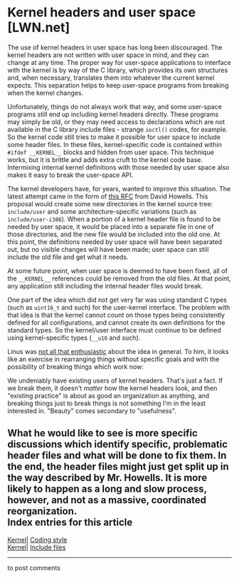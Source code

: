 # Kernel headers and user space [LWN.net]

The use of kernel headers in user space has long been discouraged. The kernel headers are not written with user space in mind, and they can change at any time. The proper way for user-space applications to interface with the kernel is by way of the C library, which provides its own structures and, when necessary, translates them into whatever the current kernel expects. This separation helps to keep user-space programs from breaking when the kernel changes. 

Unfortunately, things do not always work that way, and some user-space programs still end up including kernel headers directly. These programs may simply be old, or they may need access to declarations which are not available in the C library include files - strange `ioctl()` codes, for example. So the kernel code still tries to make it possible for user space to include some header files. In these files, kernel-specific code is contained within `#ifdef __KERNEL__` blocks and hidden from user space. This technique works, but it is brittle and adds extra cruft to the kernel code base. Intermixing internal kernel definitions with those needed by user space also makes it easy to break the user-space API. 

The kernel developers have, for years, wanted to improve this situation. The latest attempt came in the form of [this RFC](/Articles/113006/) from David Howells. This proposal would create some new directories in the kernel source tree: `include/user` and some architecture-specific variations (such as `include/user-i386`). When a portion of a kernel header file is found to be needed by user space, it would be placed into a separate file in one of those directories, and the new file would be included into the old one. At this point, the definitions needed by user space will have been separated out, but no visible changes will have been made; user space can still include the old file and get what it needs. 

At some future point, when user space is deemed to have been fixed, all of the `__KERNEL__` references could be removed from the old files. At that point, any application still including the internal header files would break. 

One part of the idea which did not get very far was using standard C types (such as `uint16_t` and such) for the user-kernel interface. The problem with that idea is that the kernel cannot count on those types being consistently defined for all configurations, and cannot create its own definitions for the standard types. So the kernel/user interface must continue to be defined using kernel-specific types (`__u16` and such). 

Linus was [not all that enthusiastic](/Articles/113367/) about the idea in general. To him, it looks like an exercise in rearranging things without specific goals and with the possibility of breaking things which work now: 

We undeniably have existing users of kernel headers. That's just a fact. If we break them, it doesn't _matter_ how the kernel headers look, and then "existing practice" is about as good an organization as anything, and breaking things just to break things is not something I'm in the least interested in. "Beauty" comes secondary to "usefulness". 

What he would like to see is more specific discussions which identify specific, problematic header files and what will be done to fix them. In the end, the header files might just get split up in the way described by Mr. Howells. It is more likely to happen as a long and slow process, however, and not as a massive, coordinated reorganization.  
Index entries for this article  
---  
[Kernel](/Kernel/Index)| [Coding style](/Kernel/Index#Coding_style)  
[Kernel](/Kernel/Index)| [Include files](/Kernel/Index#Include_files)  
  


* * *

to post comments 

